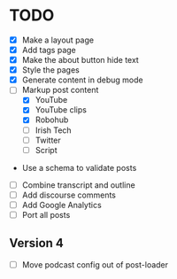 TODO
====

- [x] Make a layout page
- [x] Add tags page
- [x] Make the about button hide text
- [x] Style the pages
- [x] Generate content in debug mode
- [ ] Markup post content
  - [x] YouTube
  - [x] YouTube clips
  - [x] Robohub
  - [ ] Irish Tech
  - [ ] Twitter
  - [ ] Script
- Use a schema to validate posts
- [ ] Combine transcript and outline
- [ ] Add discourse comments
- [ ] Add Google Analytics
- [ ] Port all posts

Version 4
---------

- [ ] Move podcast config out of post-loader
